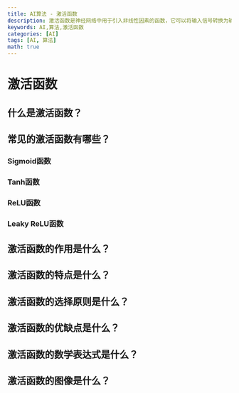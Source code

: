 ```yaml
---
title: AI算法 - 激活函数
description: 激活函数是神经网络中用于引入非线性因素的函数，它可以将输入信号转换为输出信号，从而使得神经网络能够处理非线性问题。本文介绍了常见的激活函数及其特点。
keywords: AI,算法,激活函数
categories: [AI]
tags: [AI, 算法]
math: true
---
```


# 激活函数

## 什么是激活函数？


## 常见的激活函数有哪些？

### Sigmoid函数

### Tanh函数

### ReLU函数

### Leaky ReLU函数


## 激活函数的作用是什么？


## 激活函数的特点是什么？


## 激活函数的选择原则是什么？


## 激活函数的优缺点是什么？


## 激活函数的数学表达式是什么？


## 激活函数的图像是什么？